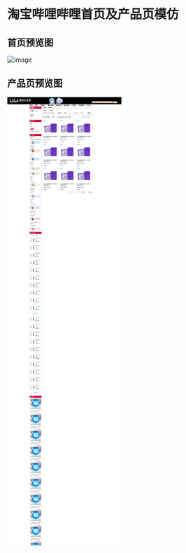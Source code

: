 # 淘宝哔哩哔哩首页及产品页模仿

## 首页预览图
![image](https://github.com/pcyxwj/blibli-Network/blob/master/bliblishouye.png)

## 产品页预览图
![image](https://github.com/pcyxwj/blibli-Network/blob/master/%E4%BA%A7%E5%93%81%E9%A1%B5.png)
